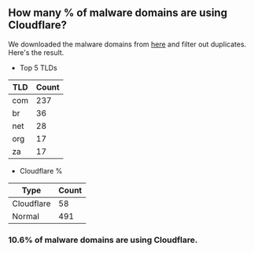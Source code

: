 ## How many % of malware domains are using Cloudflare?


We downloaded the malware domains from [here](https://urlhaus.abuse.ch) and filter out duplicates.
Here's the result.


[//]: # (start replacement)


- Top 5 TLDs

| TLD | Count |
| --- | --- |
| com | 237 |
| br | 36 |
| net | 28 |
| org | 17 |
| za | 17 |


- Cloudflare %

| Type | Count |
| --- | --- |
| Cloudflare | 58 |
| Normal | 491 |


### 10.6% of malware domains are using Cloudflare.